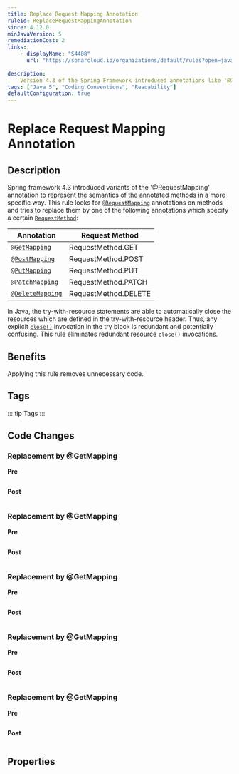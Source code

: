 ```yaml
---
title: Replace Request Mapping Annotation
ruleId: ReplaceRequestMappingAnnotation
since: 4.12.0
minJavaVersion: 5
remediationCost: 2
links:
    - displayName: "S4488"
      url: "https://sonarcloud.io/organizations/default/rules?open=java%3AS4488&rule_key=java%3AS4488"
    
description:
    Version 4.3 of the Spring Framework introduced annotations like '@GetMapping' or '@PostMapping' to be used instead of '@RequestMapping' when a certain request method is specified. Accordingly, this rule tries to replace annotations. For example,  '@RequestMapping(value = "/hello", method = RequestMethod.GET)' can be replaced by '@GetMapping(value = "/hello")'.
tags: ["Java 5", "Coding Conventions", "Readability"]
defaultConfiguration: true
---
```


# Replace Request Mapping Annotation

## Description
Spring framework 4.3 introduced variants of the '@RequestMapping' annotation to represent the semantics of the annotated methods in a more specific way. This rule looks for [`@RequestMapping`](https://docs.spring.io/spring-framework/docs/current/javadoc-api/org/springframework/web/bind/annotation/RequestMapping.html) annotations on methods and tries to replace them by one of the following annotations which specify a certain [`RequestMethod`](https://docs.spring.io/spring-framework/docs/current/javadoc-api/org/springframework/web/bind/annotation/RequestMethod.html):

| Annotation | Request Method |
| ----------- | ----------- |
| [`@GetMapping`](https://docs.spring.io/spring-framework/docs/current/javadoc-api/org/springframework/web/bind/annotation/GetMapping.html)  | RequestMethod.GET |
| [`@PostMapping`](https://docs.spring.io/spring-framework/docs/current/javadoc-api/org/springframework/web/bind/annotation/PostMapping.html)  | RequestMethod.POST |
| [`@PutMapping`](https://docs.spring.io/spring-framework/docs/current/javadoc-api/org/springframework/web/bind/annotation/PutMapping.html)  | RequestMethod.PUT |
| [`@PatchMapping`](https://docs.spring.io/spring-framework/docs/current/javadoc-api/org/springframework/web/bind/annotation/PatchMapping.html)  | RequestMethod.PATCH |
| [`@DeleteMapping`](https://docs.spring.io/spring-framework/docs/current/javadoc-api/org/springframework/web/bind/annotation/DeleteMapping.html)  | RequestMethod.DELETE |

In Java, the try-with-resource statements are able to automatically close the resources which are defined in the try-with-resource header.
Thus, any explicit [`close()`](https://docs.oracle.com/en/java/javase/18/docs/api/java.base/java/lang/AutoCloseable.html#close()) invocation in the try block is redundant and potentially confusing. 
This rule eliminates redundant resource `close()` invocations.

## Benefits

Applying this rule removes unnecessary code.


## Tags

::: tip Tags
<TagLinks />
:::

## Code Changes

### Replacement by @GetMapping 

__Pre__
```java

```

__Post__
```java

```

### Replacement by @GetMapping 

__Pre__
```java

```

__Post__
```java

```

### Replacement by @GetMapping

__Pre__

```java

```

__Post__
```java

```

### Replacement by @GetMapping

__Pre__

```java

```

__Post__
```java

```
### Replacement by @GetMapping

__Pre__

```java

```

__Post__
```java

```


<VersionNotice />


## Properties

<RuleProperties />
